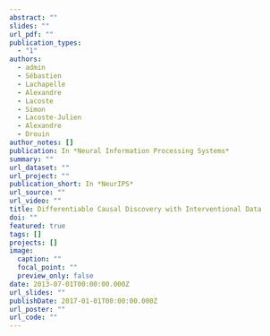```yaml
---
abstract: ""
slides: ""
url_pdf: ""
publication_types:
  - "1"
authors:
  - admin
  - Sébastien
  - Lachapelle
  - Alexandre
  - Lacoste
  - Simon
  - Lacoste-Julien
  - Alexandre
  - Drouin
author_notes: []
publication: In *Neural Information Processing Systems*
summary: ""
url_dataset: ""
url_project: ""
publication_short: In *NeurIPS*
url_source: ""
url_video: ""
title: Differentiable Causal Discovery with Interventional Data
doi: ""
featured: true
tags: []
projects: []
image:
  caption: ""
  focal_point: ""
  preview_only: false
date: 2013-07-01T00:00:00.000Z
url_slides: ""
publishDate: 2017-01-01T00:00:00.000Z
url_poster: ""
url_code: ""
---
```

